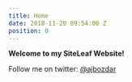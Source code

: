 ```yaml
---
title: Home
date: 2018-11-20 09:54:00 Z
position: 0
---
```


**Welcome to my SiteLeaf Website!**

Follow me on twitter: [@ajbozdar](https://twitter.com/ajbozdar)